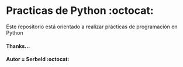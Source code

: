 # Practicas de Python  :octocat:
Este repositorio está orientado a realizar prácticas de programación en Python

#### Thanks...
#### Autor = Serbeld :octocat:
